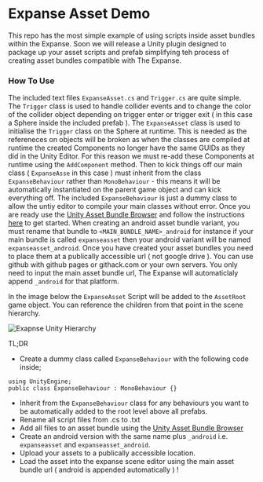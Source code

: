 # Expanse Asset Demo
This repo has the most simple example of using scripts inside asset bundles within the Expanse. Soon we will release a Unity plugin designed to package up your asset scripts and prefab simplifying teh process of creating asset bundles compatible with The Expanse.

### How To Use

The included text files `ExpanseAsset.cs` and `Trigger.cs` are quite simple. The `Trigger` class is used to handle collider events and to change the color of the collider object depending on trigger enter or trigger exit ( in this case a Sphere inside the included prefab ). The `ExpanseAsset` class is used to initialise the `Trigger` class on the Sphere at runtime. This is needed as the refereneces on objects will be broken as when the classes are compiled at runtime the created Components no longer have the same GUIDs as they did in the Unity Editor. For this reason we must re-add these Components at runtime using the `AddComponent` method. Then to kick things off our main class ( `ExpanseAsse` in this case ) must inherit from the class `ExpanseBehaviour` rather than `MonoBehaviour` - this means it will be automatically instantiated on the parent game object and can kick everything off. The included `ExpanseBehaviour` is just a dummy class to allow the untiy editor to compile your main classes without error. Once you are ready use the [Unity Asset Bundle Browser](https://assetstore.unity.com/packages/tools/utilities/asset-bundle-browser-93571) and follow the instructions [here](https://docs.unity3d.com/Manual/AssetBundles-Browser.html) to get started. When creating an android asset bundle variant, you must rename that bundle to `<MAIN_BUNDLE_NAME>_android` for instance if your main bundle is called `expanseasset` then your android variant will be named `expanseasset_android`. Once you have created your asset bundles you need to place them at a publically accessible url ( not google drive ). You can use github with github pages or githack.com or your own servers. You only need to input the main asset bundle url, The Expanse will automaticlaly append `_android` for that platform.

In the image below the `ExpanseAsset` Script will be added to the `AssetRoot` game object. You can reference the children from that point in the scene hierarchy.


![Exapnse Unity Hierarchy](https://i.imgur.com/IxErGkk.jpg)

TL;DR 
  * Create a dummy class called `ExpanseBehaviour` with the following code inside; 
```
using UnityEngine;
public class ExpanseBehaviour : MonoBehaviour {}
```
  * Inherit from the `ExpanseBehaviour` class for any behaviours you want to be automatically added to the root level above all prefabs.
  * Rename all script files from <NAME>.cs to <NAME>.txt
  * Add all files to an asset bundle using the [Unity Asset Bundle Browser](https://assetstore.unity.com/packages/tools/utilities/asset-bundle-browser-93571)
  * Create an android version with the same name plus `_android` i.e. `expanseasset` and `expanseasset_android`.
  * Upload your assets to a publically accessible location. 
  * Load the asset into the expanse scene editor using the main asset bundle url ( android is appended automatically ) ! 
